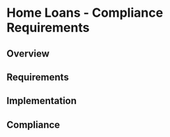 # Home Loans - Compliance Requirements

## Overview

## Requirements

## Implementation

## Compliance
